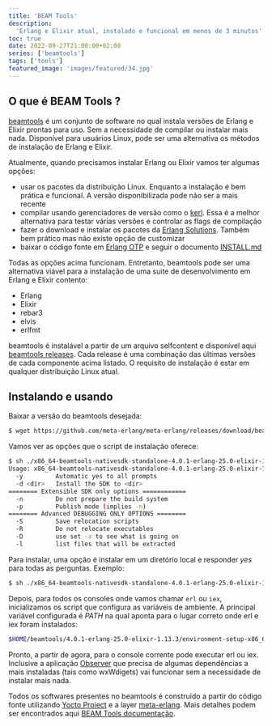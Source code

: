 ```yaml
---
title: 'BEAM Tools'
description:
  'Erlang e Elixir atual, instalado e funcional em menos de 3 minutos'
toc: true
date: 2022-09-27T21:00:00+02:00
series: ['beamtools']
tags: ['tools']
featured_image: 'images/featured/34.jpg'
---
```


## O que é BEAM Tools ?

[beamtools](https://meta-erlang.github.io/#/guides-beamtools) é um conjunto de
software no qual instala versões de Erlang e Elixir prontas para uso. Sem a
necessidade de compilar ou instalar mais nada. Disponível para usuários Linux,
pode ser uma alternativa os métodos de instalação de Erlang e Elixir.

Atualmente, quando precisamos instalar Erlang ou Elixir vamos ter algumas
opções:

- usar os pacotes da distribuição Linux. Enquanto a instalação é bem prática e
  funcional. A versão disponibilizada pode não ser a mais recente
- compilar usando gerenciadores de versão como o
  [kerl](https://github.com/kerl/kerl). Essa é a melhor alternativa para testar
  várias versões e controlar as flags de compilação
- fazer o download e instalar os pacotes da
  [Erlang Solutions](https://www.erlang-solutions.com/downloads/). Também bem
  prático mas não existe opção de customizar
- baixar o código fonte em [Erlang OTP](https://github.com/erlang/otp/releases)
  e seguir o documento
  [INSTALL.md](https://github.com/erlang/otp/blob/master/HOWTO/INSTALL.md)

Todas as opções acima funcionam. Entretanto, beamtools pode ser uma alternativa
viável para a instalação de uma suite de desenvolvimento em Erlang e Elixir
contento:

- Erlang
- Elixir
- rebar3
- elvis
- erlfmt

beamtools é instalável a partir de um arquivo selfcontent e disponível aqui
[beamtools releases](https://github.com/meta-erlang/meta-erlang/releases). Cada
release é uma combinação das últimas versões de cada componente acima listado. O
requisito de instalação é estar em qualquer distribuição Linux atual.

## Instalando e usando

Baixar a versão do beamtools desejada:

```bash
$ wget https://github.com/meta-erlang/meta-erlang/releases/download/beamtools-0.4.0/x86_64-beamtools-nativesdk-standalone-4.0.1-erlang-25.0-elixir-1.13.3.sh
```

Vamos ver as opções que o script de instalação oferece:

```bash
$ sh ./x86_64-beamtools-nativesdk-standalone-4.0.1-erlang-25.0-elixir-1.13.3.sh --help
Usage: x86_64-beamtools-nativesdk-standalone-4.0.1-erlang-25.0-elixir-1.13.3.sh [-y] [-d <dir>]
  -y         Automatic yes to all prompts
  -d <dir>   Install the SDK to <dir>
======== Extensible SDK only options ============
  -n         Do not prepare the build system
  -p         Publish mode (implies -n)
======== Advanced DEBUGGING ONLY OPTIONS ========
  -S         Save relocation scripts
  -R         Do not relocate executables
  -D         use set -x to see what is going on
  -l         list files that will be extracted
```

Para instalar, uma opção é instalar em um diretório local e responder _yes_ para
todas as perguntas. Exemplo:

```bash
$ sh ./x86_64-beamtools-nativesdk-standalone-4.0.1-erlang-25.0-elixir-1.13.3.sh -y -d $HOME/beamtools/4.0.1-erlang-25.0-elixir-1.13.3
```

Depois, para todos os consoles onde vamos chamar `erl` ou `iex`, inicializamos
os script que configura as variáveis de ambiente. A principal variável
configurada é _PATH_ na qual aponta para o lugar correto onde erl e iex foram
instalados:

```bash
$HOME/beamtools/4.0.1-erlang-25.0-elixir-1.13.3/environment-setup-x86_64-pokysdk-linux
```

Pronto, a partir de agora, para o console corrente pode executar erl ou iex.
Inclusive a aplicação [Observer](https://www.erlang.org/doc/man/observer.html)
que precisa de algumas dependências a mais instaladas (tais como wxWdigets) vai
funcionar sem a necessidade de instalar mais nada.

Todos os softwares presentes no beamtools é construído a partir do código fonte
utilizando [Yocto Project](https://docs.yoctoproject.org/index.html) e a layer
[meta-erlang](https://github.com/meta-erlang/meta-erlang). Mais detalhes podem
ser encontrados aqui
[BEAM Tools documentação](https://meta-erlang.github.io/#/guides-beamtools).

